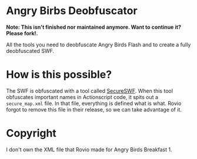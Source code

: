 # Angry Birbs Deobfuscator

**Note: This isn't finished nor maintained anymore. Want to continue it? Please fork!.**

All the tools you need to deobfuscate Angry Birds Flash and to create a fully deobfuscated SWF.

# How is this possible?

The SWF is obfuscated with a tool called [SecureSWF](http://www.kindi.com/). When this tool obfuscates important names in Actionscript code, it spits out a `secure_map.xml` file. In that file, everything is defined what is what. Rovio forgot to remove this file in their release, so we can take advantage of it.

# Copyright

I don't own the XML file that Rovio made for Angry Birds Breakfast 1.
